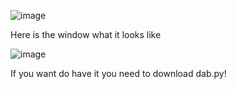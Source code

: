 ![image](https://user-images.githubusercontent.com/88287407/182258179-5a3ad858-c9d9-462f-86c6-f6f8323a5447.png)

Here is the window what it looks like

![image](https://user-images.githubusercontent.com/88287407/182257171-cbdde82e-c68b-4abc-8263-8ea11ac87a0d.png)

If you want do have it you need to download dab.py!
